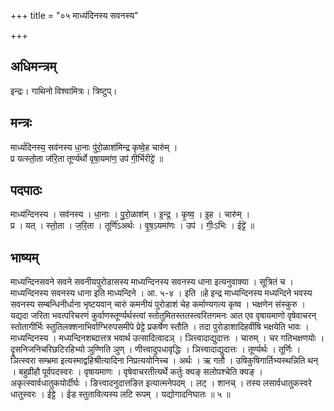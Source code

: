 +++
title = "०५ माध्यंदिनस्य सवनस्य"

+++
## अधिमन्त्रम्
इन्द्रः। गाथिनो विश्वामित्रः। त्रिष्टुप्।

## मन्त्रः
माध्यं॑दिनस्य॒ सव॑नस्य धा॒नाः पु॑रो॒ळाश॑मिन्द्र कृष्वे॒ह चारु॑म् ।  
प्र यत्स्तो॒ता ज॑रि॒ता तूर्ण्य॑र्थो वृषा॒यमा॑ण॒ उप॑ गी॒र्भिरीट्टे॑ ॥

## पदपाठः
माध्य॑न्दिनस्य । सव॑नस्य । धा॒नाः । पु॒रो॒ळाश॑म् । इ॒न्द्र॒ । कृ॒ष्व॒ । इ॒ह । चारु॑म् ।  
प्र । यत् । स्तो॒ता । ज॒रि॒ता । तूर्णि॑ऽअर्थः । वृ॒ष॒ऽयमा॑णः । उप॑ । गीः॒ऽभिः । ईट्टे॑ ॥

## भाष्यम्
माध्यन्दिनसवने सवने सवनीयपुरोडासस्य माध्यन्दिनस्य सवनस्य धाना इत्यनुवाक्या । सूत्रितं च । माध्यन्दिनस्य सवनस्य धाना इति माध्यन्दिने । आ. ५-४ । इति ॥हे इन्द्र माध्यन्दिनस्य मध्यन्दिने भवस्य सवनस्य सम्बन्धिनीर्धाना भृष्टयवान् चारुं कमनीयं पुरोडाशं चेह कर्माण्यगत्य कृष्व । भक्षणेन संस्कुरु । यद्यदा जरिता भवत्परिचरणं कुर्वाणस्तूर्ण्यर्थस्त्वां स्तोतुमितस्ततस्त्वरितगमनः आत एव वृषायमाणो वृषेवाचरन् स्तोतागीर्भिः स्तुतिलक्शनाभिर्वाग्भिरुपसमीपे प्रेट्टे प्रकर्षेण स्तौति । तदा पुरोडाशादिहवींषि भक्षयेति भावः । माध्यन्दिनस्य । मध्यन्दिनशब्दात्तत्र भवार्थ उत्सादित्वादञ् । ञित्त्वादाद्युदात्तः । चारुम् । चर गतिभक्षणयोः । दॄसनिजनिचरिछटिरहिभ्यो ञुण्णिति ञुण् । णीत्त्वादुपधावृद्धिः । ञित्त्वादाद्युदात्तः । तूर्ण्यर्थः । तूर्णिः । ञित्स्वरा सम्भ्रमा इत्यस्माद्वहिश्रीत्यादिना निप्रत्ययोनिच्च । अर्थः । ऋ गतौ । उषिकुषिगार्तिभ्यस्थन्निति थन् । बहुव्रीहौ पूर्वपदस्वरः । वृषायमाणः । वृषेवाचरतीत्यर्थे कर्तुः क्यङ् सलोपश्चेति क्यङ् । अकृत्स्वार्वधातुकयोर्दीर्घः । ङित्त्वादनुदात्तङित इत्यात्मनेपदम् । लट् । शानच् । तस्य लसार्वधातुकस्वरे धातुस्वरः । ईट्टे । ईड स्तुतावित्यस्य लटि रूपम् । यद्योगादनिघातः ॥ ५ ॥